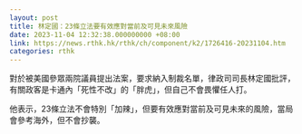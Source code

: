 ```yaml
---
layout: post
title: 林定國：23條立法要有效應對當前及可見未來風險
date: 2023-11-04 12:32:38.000000000 +08:00
link: https://news.rthk.hk/rthk/ch/component/k2/1726416-20231104.htm
categories: rthk
---
```


對於被美國參眾兩院議員提出法案，要求納入制裁名單，律政司司長林定國批評，有關政客是卡通內「死性不改」的「胖虎」，但自己不會畏懼任人打。

他表示，23條立法不會特別「加辣」，但要有效應對當前及可見未來的風險，當局會參考海外，但不會抄襲。
